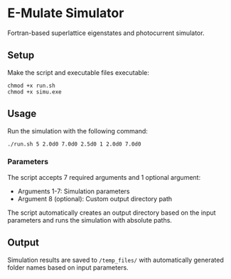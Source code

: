 # E-Mulate Simulator

Fortran-based superlattice eigenstates and photocurrent simulator.

## Setup

Make the script and executable files executable:

```
chmod +x run.sh
chmod +x simu.exe
```


## Usage

Run the simulation with the following command:

```
./run.sh 5 2.0d0 7.0d0 2.5d0 1 2.0d0 7.0d0
```


### Parameters

The script accepts 7 required arguments and 1 optional argument:
- Arguments 1-7: Simulation parameters
- Argument 8 (optional): Custom output directory path

The script automatically creates an output directory based on the input parameters and runs the simulation with absolute paths.

## Output

Simulation results are saved to `/temp_files/` with automatically generated folder names based on input parameters.

